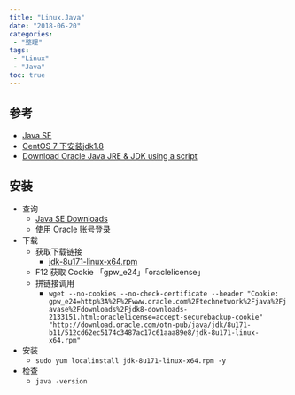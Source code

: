 ```yaml
---
title: "Linux.Java"
date: "2018-06-20"
categories:
 - "整理"
tags:
 - "Linux"
 - "Java"
toc: true
---
```



## 参考

- [Java SE](http://www.oracle.com/technetwork/java/javase/downloads/index.html)
- [CentOS 7 下安装jdk1.8](https://blog.argcv.com/articles/3155.c)
- [Download Oracle Java JRE & JDK using a script](https://ivan-site.com/2012/05/download-oracle-java-jre-jdk-using-a-script/)


## 安装
- 查询
	- [Java SE Downloads](http://www.oracle.com/technetwork/java/javase/downloads/index.html)
	- 使用 Oracle 账号登录
- 下载
	- 获取下载链接
		- [jdk-8u171-linux-x64.rpm](http://download.oracle.com/otn-pub/java/jdk/8u171-b11/512cd62ec5174c3487ac17c61aaa89e8/jdk-8u171-linux-x64.rpm)
	- F12 获取 Cookie 「gpw_e24」「oraclelicense」
	- 拼链接调用
		- `wget --no-cookies --no-check-certificate --header "Cookie: gpw_e24=http%3A%2F%2Fwww.oracle.com%2Ftechnetwork%2Fjava%2Fjavase%2Fdownloads%2Fjdk8-downloads-2133151.html;oraclelicense=accept-securebackup-cookie" "http://download.oracle.com/otn-pub/java/jdk/8u171-b11/512cd62ec5174c3487ac17c61aaa89e8/jdk-8u171-linux-x64.rpm"`
- 安装
    - `sudo yum localinstall jdk-8u171-linux-x64.rpm -y`
- 检查
    - `java -version`